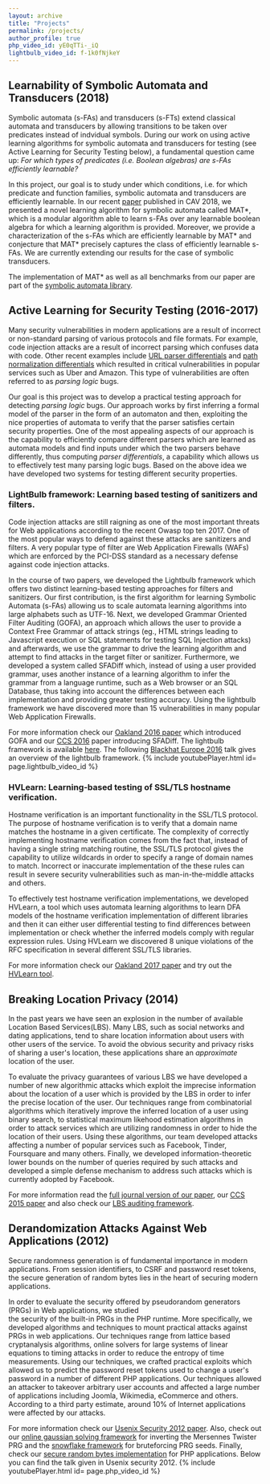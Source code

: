 ```yaml
---
layout: archive
title: "Projects"
permalink: /projects/
author_profile: true
php_video_id: yE0qTTi-_iQ
lightbulb_video_id: f-1k0fNjkeY
---
```


## Learnability of Symbolic Automata and Transducers (2018)
Symbolic automata (s-FAs) and transducers (s-FTs) extend classical automata and transducers by allowing 
transitions to be taken over predicates instead of indvidual symbols.
During our work on using active learning algorithms for symbolic automata and transducers for testing
(see Active Learning for Security Testing below), a fundamental question came up: 
*For which types of predicates (i.e. Boolean algebras) are s-FAs efficiently learnable?* 

In this project, our goal is to study under which conditions, i.e. for which predicate and function families, 
symbolic automata and transducers are efficiently learnable. In our recent [paper](/files/cav18.pdf) published in CAV 2018,
we presented a novel learning algorithm for symbolic automata called MAT\*, which is a modular algorithm able to learn 
s-FAs over any learnable boolean algebra for which a learning algorithm is provided. Moreover, we provide a characterization
of the s-FAs which are efficiently learnable by MAT\* and conjecture that MAT* precisely captures the class of efficiently learnable s-FAs.
We are currently extending our results for the case of symbolic transducers. 

The implementation of MAT\* as well as all benchmarks from our paper are part of the [symbolic automata library](https://github.com/lorisdanto/symbolicautomata).


## Active Learning for Security Testing (2016-2017)
Many security vulnerabilities in modern applications are  a result of incorrect or non-standard parsing of 
various protocols and file formats. For example, code injection attacks are a result of 
incorrect parsing which confuses data with code. Other recent examples include 
[URL parser differentials](https://www.blackhat.com/docs/us-17/thursday/us-17-Tsai-A-New-Era-Of-SSRF-Exploiting-URL-Parser-In-Trending-Programming-Languages.pdf) 
and [path normalization differentials](https://i.blackhat.com/us-18/Wed-August-8/us-18-Orange-Tsai-Breaking-Parser-Logic-Take-Your-Path-Normalization-Off-And-Pop-0days-Out-2.pdf) which resulted in critical vulnerabilities in popular services such as Uber and Amazon. This type of vulnerabilities are often referred to as *parsing logic* bugs.

Our goal is this project was to develop a practical testing approach for detecting *parsing logic* bugs.
Our approach works by first inferring a formal model of the parser in the form of an automaton and then, 
exploiting the nice properties of automata to verify that the parser satisfies certain security properties. 
One of the most appealing aspects of our approach is the capability to efficiently compare different parsers 
which are learned as automata models and find inputs under which the two parsers behave differently, thus
computing *parser differentials*, a capability which allows us to effectively test many parsing logic bugs.
Based on the above idea we have developed two systems for testing different security properties.

### LightBulb framework: Learning based testing of sanitizers and filters.
Code injection attacks are still raigning as one of the most important threats for Web applications
according to the recent Owasp top ten 2017. One of the most popular ways to defend against 
these attacks are sanitizers and filters. A very popular type of filter are Web Application Firewalls (WAFs)
which are enforced by the PCI-DSS standard as a necessary defense against code injection attacks. 

In the course of two papers, we developed the Lightbulb framework which offers two distinct 
learning-based testing approaches for filters and sanitizers. Our first contribution, is the first 
algorithm for learning Symbolic Automata (s-FAs) allowing us to scale automata learning algorithms into 
large alphabets such as UTF-16.
Next, we developed Grammar Oriented Filter Auditing (GOFA), an approach which allows the user to 
provide a Context Free Grammar of attack strings (eg., HTML strings leading to Javascript execution or 
SQL statements for testing SQL Injection attacks) and afterwards, we use the grammar to drive the learning 
algorithm and attempt to find attacks in the target filter or sanitizer. 
Furthermore, we developed a system called SFADiff which, instead of using a user provided grammar, 
uses another instance of a learning algorithm to infer the grammar from a language runtime, 
such as a Web browser or an SQL Database, thus taking into account the differences between each implementation
and providing greater testing accuracy. 
Using the lightbulb framework we have discovered more than 15 vulnerabilities in many popular Web Application Firewalls. 


For more information check our [Oakland 2016 paper](/files/snp16.pdf) which introduced GOFA and our [CCS 2016](/files/ccs16.pdf) paper introducing SFADiff. The lightbulb framework is available [here](https://github.com/lightbulb-framework/lightbulb-framework).
The following [Blackhat Europe 2016](https://blackhat.com) talk gives an overview of the lightbulb framework.
{% include youtubePlayer.html id= page.lightbulb_video_id %}



### HVLearn: Learning-based testing of SSL/TLS hostname verification.
Hostname verification is an important functionality in the SSL/TLS protocol. The purpose of hostname
verification is to verify that a domain name matches the hostname in a given certificate. The complexity of
correctly implementing hostname verification comes from the fact that, instead of having a single string matching routine, 
the SSL/TLS protocol gives the capability to utilize wildcards in order to specify a range of domain names to match.
Incorrect or inaccurate implementation of the these rules can result in severe security vulnerabilities 
such as man-in-the-middle attacks and others. 

To effectively test hostname verification implementations, we developed HVLearn, a tool which uses automata 
learning algorithms to learn DFA models of the hostname verification implementation of different libraries and 
then it can either user differential testing to find differences between implementation 
or check whether the inferred models comply with regular expression rules. 
Using HVLearn we discovered 8 unique violations of the RFC specification in several different SSL/TLS libraries.

For more information check our [Oakland 2017 paper](/files/snp17.pdf) and try out 
the [HVLearn tool](https://github.com/HVLearn/HVLearn).



## Breaking Location Privacy (2014)
In the past years we have seen an explosion in the number of available
Location Based Services(LBS). 
Many LBS, such as social networks and dating applications,
tend to share location information about users with other users of the service. 
To avoid the obvious security and privacy risks of sharing a user's location, these applications
share an *approximate* location of the user. 

To evaluate the privacy guarantees of various LBS we have developed a number of new
algorithmic attacks which exploit the imprecise information about the location of a user
which is provided by the LBS in order to infer the precise location of the user.
Our techniques range from combinatorial algorithms which iteratively improve the
inferred location of a user using binary search, to statistical maximum likehood
estimation algorithms in order to attack services which are utilizing randomness 
in order to hide the location of their users.
Using these algorithms, our team developed attacks
affecting a number of popular services such as Facebook, Tinder, Foursquare and
many others.
Finally, we developed information-theoretic lower bounds 
on the number of queries required by such attacks and developed a simple defense mechanism to
address such attacks which is currently adopted by Facebook.

For more information read the [full journal version of our paper](/files/tops2017.pdf), 
our [CCS 2015 paper](/files/ccs2015.pdf) and also check our 
[LBS auditing framework](https://github.com/nettrino/LBSProximityAuditor).


## Derandomization Attacks Against Web Applications (2012)
Secure randomness generation is of fundamental importance in modern applications. From session identifiers, to CSRF 
and password reset tokens, the secure generation of random bytes lies in the heart of securing modern applications.

In order to evaluate the security offered by pseudorandom generators (PRGs) in Web applications, we studied  
the security of the built-in PRGs in the PHP runtime.
More specifically, we developed algorithms and techniques to mount practical
attacks against PRGs in web applications.  Our techniques
range from lattice based cryptanalysis algorithms, online solvers for large systems of linear
equations to timing attacks in order to reduce the entropy of time measurements.
Using our techniques, we crafted practical exploits which allowed us to predict
the password reset tokens used to change a user's password in a number of
different PHP applications.  Our techniques allowed an attacker to takeover arbitrary
user accounts and affected a large number of applications including Joomla,
Wikimedia, eCommerce and others. According to a third party estimate, around 10%
of Internet applications were affected by our attacks.

For more information check our [Usenix Security 2012 paper](/files/usenix12.pdf). Also, check out our [online gaussian solving framework](https://github.com/GeorgeArgyros/mt_derand) for inverting the Mersennes Twister PRG and the [snowflake framework](https://github.com/GeorgeArgyros/snowflake) for bruteforcing PRG seeds. Finally, check our [secure random bytes implementation](https://github.com/GeorgeArgyros/Secure-random-bytes-in-PHP) for PHP applications.
Below you can find the talk given in Usenix security 2012.
{% include youtubePlayer.html id= page.php_video_id %}
